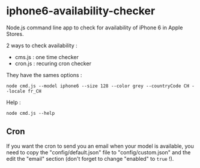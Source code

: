 iphone6-availability-checker
============================

Node.js command line app to check for availability of iPhone 6 in Apple Stores.

2 ways to check availability :

- cms.js : one time checker
- cron.js : recuring cron checker

They have the sames options :

```node cmd.js --model iphone6 --size 128 --color grey --countryCode CH --locale fr_CH```

Help :

```node cmd.js --help```

## Cron

If you want the cron to send you an email when your model is available, you need to copy the "config/default.json" file to "config/custom.json" and the edit the "email" section (don't forget to change "enabled" to `true` !).